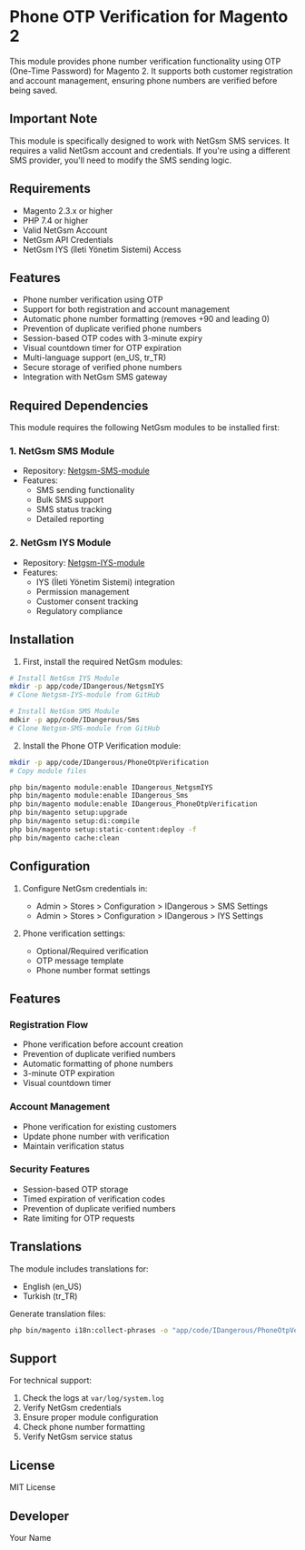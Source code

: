 # Phone OTP Verification for Magento 2

This module provides phone number verification functionality using OTP (One-Time Password) for Magento 2. It supports both customer registration and account management, ensuring phone numbers are verified before being saved.

## Important Note

This module is specifically designed to work with NetGsm SMS services. It requires a valid NetGsm account and credentials. If you're using a different SMS provider, you'll need to modify the SMS sending logic.

## Requirements

* Magento 2.3.x or higher
* PHP 7.4 or higher
* Valid NetGsm Account
* NetGsm API Credentials
* NetGsm IYS (îleti Yönetim Sistemi) Access

## Features

* Phone number verification using OTP
* Support for both registration and account management
* Automatic phone number formatting (removes +90 and leading 0)
* Prevention of duplicate verified phone numbers
* Session-based OTP codes with 3-minute expiry
* Visual countdown timer for OTP expiration
* Multi-language support (en_US, tr_TR)
* Secure storage of verified phone numbers
* Integration with NetGsm SMS gateway

## Required Dependencies

This module requires the following NetGsm modules to be installed first:

### 1. NetGsm SMS Module
* Repository: [Netgsm-SMS-module](https://github.com/orkank/Netgsm-SMS-module)
* Features:
  * SMS sending functionality
  * Bulk SMS support
  * SMS status tracking
  * Detailed reporting

### 2. NetGsm IYS Module
* Repository: [Netgsm-IYS-module](https://github.com/orkank/Netgsm-IYS-module)
* Features:
  * IYS (İleti Yönetim Sistemi) integration
  * Permission management
  * Customer consent tracking
  * Regulatory compliance

## Installation

1. First, install the required NetGsm modules:

```bash
# Install NetGsm IYS Module
mkdir -p app/code/IDangerous/NetgsmIYS
# Clone Netgsm-IYS-module from GitHub

# Install NetGsm SMS Module
mdkir -p app/code/IDangerous/Sms
# Clone Netgsm-SMS-module from GitHub
```

2. Install the Phone OTP Verification module:

```bash
mkdir -p app/code/IDangerous/PhoneOtpVerification
# Copy module files

php bin/magento module:enable IDangerous_NetgsmIYS
php bin/magento module:enable IDangerous_Sms
php bin/magento module:enable IDangerous_PhoneOtpVerification
php bin/magento setup:upgrade
php bin/magento setup:di:compile
php bin/magento setup:static-content:deploy -f
php bin/magento cache:clean
```

## Configuration

1. Configure NetGsm credentials in:
   * Admin > Stores > Configuration > IDangerous > SMS Settings
   * Admin > Stores > Configuration > IDangerous > IYS Settings

2. Phone verification settings:
   * Optional/Required verification
   * OTP message template
   * Phone number format settings

## Features

### Registration Flow
* Phone verification before account creation
* Prevention of duplicate verified numbers
* Automatic formatting of phone numbers
* 3-minute OTP expiration
* Visual countdown timer

### Account Management
* Phone verification for existing customers
* Update phone number with verification
* Maintain verification status

### Security Features
* Session-based OTP storage
* Timed expiration of verification codes
* Prevention of duplicate verified numbers
* Rate limiting for OTP requests

## Translations

The module includes translations for:
* English (en_US)
* Turkish (tr_TR)

Generate translation files:
```bash
php bin/magento i18n:collect-phrases -o "app/code/IDangerous/PhoneOtpVerification/i18n/dictionary.csv" app/code/IDangerous/PhoneOtpVerification
```

## Support

For technical support:
1. Check the logs at `var/log/system.log`
2. Verify NetGsm credentials
3. Ensure proper module configuration
4. Check phone number formatting
5. Verify NetGsm service status

## License

MIT License

## Developer

Your Name

